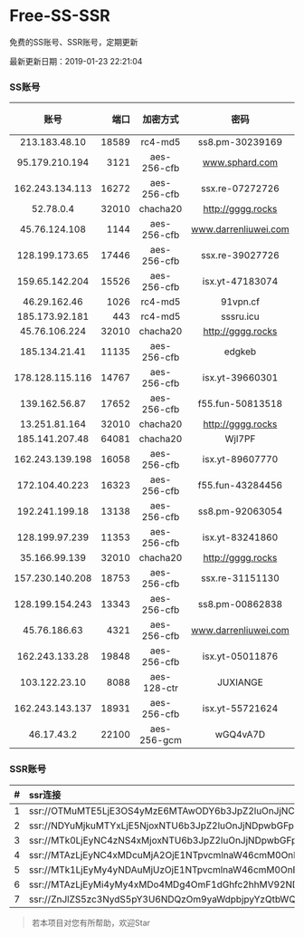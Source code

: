 # Free-SS-SSR

免费的SS账号、SSR账号，定期更新

最新更新日期：2019-01-23 22:21:04 

### SS账号

|账号|端口|加密方式|密码|更新时间|国家|
|:-----:|-----:|:----:|:----:|:----:|:----:|
|213.183.48.10|18589|rc4-md5|ss8.pm-30239169|22:17:05|RU|
|95.179.210.194|3121|aes-256-cfb|www.sphard.com|22:17:12|FR|
|162.243.134.113|16272|aes-256-cfb|ssx.re-07272726|22:17:04|US|
|52.78.0.4|32010|chacha20|http://gggg.rocks|22:17:14|KR|
|45.76.124.108|1144|aes-256-cfb|www.darrenliuwei.com|22:17:05|AU|
|128.199.173.65|17446|aes-256-cfb|ssx.re-39027726|22:17:06|SG|
|159.65.142.204|15526|aes-256-cfb|isx.yt-47183074|22:17:05|SG|
|46.29.162.46|1026|rc4-md5|91vpn.cf|22:17:16|RU|
|185.173.92.181|443|rc4-md5|sssru.icu|22:17:18|RU|
|45.76.106.224|32010|chacha20|http://gggg.rocks|22:17:13|JP|
|185.134.21.41|11135|aes-256-cfb|edgkeb|22:17:14|GB|
|178.128.115.116|14767|aes-256-cfb|isx.yt-39660301|22:17:05|SG|
|139.162.56.87|17652|aes-256-cfb|f55.fun-50813518|22:17:05|SG|
|13.251.81.164|32010|chacha20|http://gggg.rocks|22:17:35|SG|
|185.141.207.48|64081|chacha20|WjI7PF|22:17:14|GB|
|162.243.139.198|16058|aes-256-cfb|isx.yt-89607770|22:17:04|US|
|172.104.40.223|16323|aes-256-cfb|f55.fun-43284456|22:17:05|SG|
|192.241.199.18|13138|aes-256-cfb|ss8.pm-92063054|22:17:04|US|
|128.199.97.239|11353|aes-256-cfb|isx.yt-83241860|22:17:05|SG|
|35.166.99.139|32010|chacha20|http://gggg.rocks|22:17:16|US|
|157.230.140.208|18753|aes-256-cfb|ssx.re-31151130|22:17:05|US|
|128.199.154.243|13343|aes-256-cfb|ss8.pm-00862838|22:17:05|SG|
|45.76.186.63|4321|aes-256-cfb|www.darrenliuwei.com|22:17:14|SG|
|162.243.133.28|19848|aes-256-cfb|isx.yt-05011876|22:17:04|US|
|103.122.23.10|8088|aes-128-ctr|JUXIANGE|22:17:07|US|
|162.243.143.137|18931|aes-256-cfb|isx.yt-55721624|22:17:04|US|
|46.17.43.2|22100|aes-256-gcm|wGQ4vA7D|22:12:21|RU|


### SSR账号

|#|ssr连接|
|:-----|:-----|
|1|ssr://OTMuMTE5LjE3OS4yMzE6MTAwODY6b3JpZ2luOnJjNC1tZDUtNjpwbGFpbjpiV2xzZFhoby8_b2Jmc3BhcmFtPTVweTY1Wnk2NXJXTDZLLUVPbWgwZEhBNkx5OTBMbU51TDBWb1pHMVVlR1UmcHJvdG9wYXJhbT1NVERsaFlNeGRPYXpxT1dHakRwb2RIUndPaTh2ZEM1amJpOVNaVVZSV25oeiZyZW1hcmtzPVUxTlNWRTlQVEY5T2IyUmxPdWU5bC1tcHJPV3d2T1M2bWlBJmdyb3VwPVYxZFhMbE5UVWxOVVQwOU1Ma05QVFE|
|2|ssr://NDYuMjkuMTYxLjE5NjoxNTU6b3JpZ2luOnJjNDpwbGFpbjpiRzVqYmcvP3JlbWFya3M9VTFOU1ZFOVBURjlPYjJSbE91U19oT2U5bC1hV3J5QSZncm91cD1WMWRYTGxOVFVsTlVUMDlNTGtOUFRR|
|3|ssr://MTk0LjEyNC4zNS4xMjoxNTU6b3JpZ2luOnJjNDpwbGFpbjpiRzVqYmcvP3JlbWFya3M9VTFOU1ZFOVBURjlPYjJSbE91ZVJudVdqcXlBJmdyb3VwPVYxZFhMbE5UVWxOVVQwOU1Ma05QVFE|
|4|ssr://MTAzLjEyNC4xMDcuMjA2OjE1NTpvcmlnaW46cmM0OnBsYWluOmJHNWpiZy8_cmVtYXJrcz1VMU5TVkU5UFRGOU9iMlJsT3VTNm11V2txdVdjc09XTXVpQSZncm91cD1WMWRYTGxOVFVsTlVUMDlNTGtOUFRR|
|5|ssr://MTk1LjEyMy4yNDAuMjUzOjE1NTpvcmlnaW46cmM0OnBsYWluOmJHNWpiZy8_cmVtYXJrcz1VMU5TVkU5UFRGOU9iMlJsT3VTNWpPV0ZpLVdGc0NBJmdyb3VwPVYxZFhMbE5UVWxOVVQwOU1Ma05QVFE|
|6|ssr://MTAzLjEyMi4yMy4xMDo4MDg4OmF1dGhfc2hhMV92NDphZXMtMTI4LWN0cjpwbGFpbjpTbFZZU1VGT1IwVS8_b2Jmc3BhcmFtPTVweTY1Wnk2NXJXTDZLLUVPbWgwZEhBNkx5OTBMbU51TDBWb1pHMVVlR1UmcHJvdG9wYXJhbT1NVERsaFlNeGRPYXpxT1dHakRwb2RIUndPaTh2ZEM1amJpOVNaVVZSV25oeiZyZW1hcmtzPVUxTlNWRTlQVEY5T2IyUmxPdVM2bXVXa3F1V2NzT1dNdWlBJmdyb3VwPVYxZFhMbE5UVWxOVVQwOU1Ma05QVFE|
|7|ssr://ZnJlZS5zc3NydS5pY3U6NDQzOm9yaWdpbjpyYzQtbWQ1Omh0dHBfc2ltcGxlOmMzTnpjblV1YVdOMS8_cmVtYXJrcz1VMU5TVkU5UFRGOU9iMlJsT3VTX2hPZTlsLWFXcnlBJmdyb3VwPVYxZFhMbE5UVWxOVVQwOU1Ma05QVFE|


> 若本项目对您有所帮助，欢迎Star